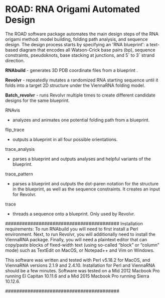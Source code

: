 # ROAD: RNA Origami Automated Design

The ROAD software package automates the main design steps of the RNA origami method: model building, folding path analysis, and sequence design. The design process starts by specifying an 'RNA blueprint': a text-based diagram that encodes all Watson-Crick base pairs (bp), sequence constraints, pseudoknots, base stacking at junctions, and 5´ to 3´ strand direction. 

**RNAbuild** - generates 3D PDB coordinate files from a blueprint .

**Revolvr** - repeatedly mutates a randomized RNA starting sequence until it folds into a target 2D structure under the ViennaRNA folding model.

**Batch_revolvr** - runs Revolvr multiple times to create different candidate designs for the same blueprint.

RNAvis	
- analyzes and animates one potential folding path from a blueprint.

flip_trace
- outputs a blueprint in all four possible orientations.

trace_analysis 
- parses a blueprint and outputs analyses and helpful variants of the blueprint. 

trace_pattern  
- parses a blueprint and outputs the dot-paren notation for the structure in the blueprint, as well as the sequence constraints. It creates an input for Revolvr.

trace  
- threads a sequence onto a blueprint. Only used by Revolvr.

#########################################
Installation requirements:
To run RNAbuild you will need to first install a Perl environment.
Next, to run Revolvr, you will additionally need to install the ViennaRNA package.
Finally, you will need a plaintext editor that can copy/paste blocks of fixed-width text (using so-called “block” or “column” mode) such as TextEdit on MacOS, or Notepad++ and Vim on Windows.

This software was written and tested with Perl v5.18.2 for MacOS, and ViennaRNA versions 2.1.9 and 2.4.10. Installation for Perl and ViennaRNA should be a few minutes. Software was tested on a Mid 2012 Macbook Pro  running El Capitan 10.11.6 and a Mid 2015 Macbook Pro running Sierra 10.12.6.

#########################################

